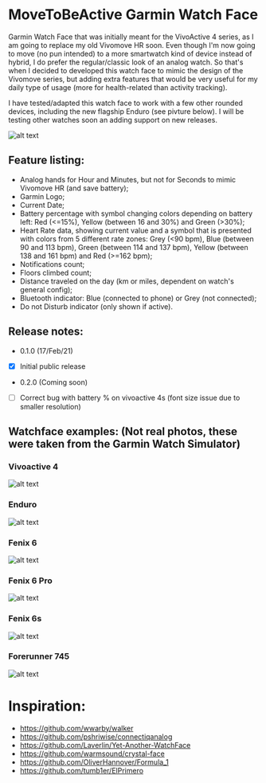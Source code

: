 # MoveToBeActive Garmin Watch Face
Garmin Watch Face that was initially meant for the VivoActive 4 series, as I am going to replace my old Vivomove HR soon. Even though I'm now going to move (no pun intended) to a more smartwatch kind of device instead of hybrid, I do prefer the regular/classic look of an analog watch. So that's when I decided to developed this watch face to mimic the design of the Vivomove series, but adding extra features that would be very useful for my daily type of usage (more for health-related than activity tracking).

I have tested/adapted this watch face to work with a few other rounded devices, including the new flagship Enduro (see pivture below). I will be testing other watches soon an adding support on new releases.

![alt text](https://github.com/fevieira27/MoveToBeActive/blob/main/GitHub/Enduro.png?raw=true)

## Feature listing:
* Analog hands for Hour and Minutes, but not for Seconds to mimic Vivomove HR (and save battery);
* Garmin Logo;
* Current Date;
* Battery percentage with symbol changing colors depending on battery left: Red (<=15%), Yellow (between 16 and 30%) and Green (>30%);
* Heart Rate data, showing current value and a symbol that is presented with colors from 5 different rate zones: Grey (<90 bpm), Blue (between 90 and 113 bpm), Green (between 114 and 137 bpm), Yellow (between 138 and 161 bpm) and Red (>=162 bpm);
* Notifications count;
* Floors climbed count;
* Distance traveled on the day (km or miles, dependent on watch's general config);
* Bluetooth indicator: Blue (connected to phone) or Grey (not connected);
* Do not Disturb indicator (only shown if active).

## Release notes:
* 0.1.0 (17/Feb/21)
- [x] Initial public release
* 0.2.0 (Coming soon)
- [ ] Correct bug with battery % on vivoactive 4s (font size issue due to smaller resolution)

## Watchface examples: (Not real photos, these were taken from the Garmin Watch Simulator)

### Vivoactive 4
![alt text](https://github.com/fevieira27/MoveToBeActive/blob/main/GitHub/MoveToBeActive.png?raw=true)

### Enduro
![alt text](https://github.com/fevieira27/MoveToBeActive/blob/main/GitHub/Enduro.png?raw=true)

### Fenix 6
![alt text](https://github.com/fevieira27/MoveToBeActive/blob/main/GitHub/Fenix.png?raw=true)

### Fenix 6 Pro
![alt text](https://github.com/fevieira27/MoveToBeActive/blob/main/GitHub/Monster.png?raw=true)

### Fenix 6s
![alt text](https://github.com/fevieira27/MoveToBeActive/blob/main/GitHub/Fenix2.png?raw=true)

### Forerunner 745
![alt text](https://github.com/fevieira27/MoveToBeActive/blob/main/GitHub/Forerunner.png?raw=true)


# Inspiration:
* https://github.com/wwarby/walker
* https://github.com/pshriwise/connectiqanalog
* https://github.com/Laverlin/Yet-Another-WatchFace
* https://github.com/warmsound/crystal-face
* https://github.com/OliverHannover/Formula_1
* https://github.com/tumb1er/ElPrimero
